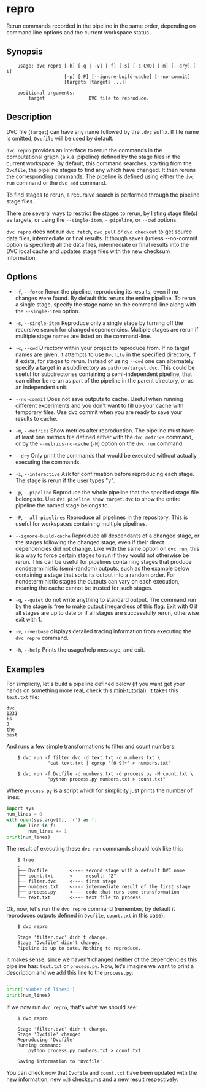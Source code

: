 # repro

Rerun commands recorded in the pipeline in the same order, 
depending on command line options and the current workspace status.

## Synopsis

```usage
    usage: dvc repro [-h] [-q | -v] [-f] [-s] [-c CWD] [-m] [--dry] [-i]
                     [-p] [-P] [--ignore-build-cache] [--no-commit]
                     [targets [targets ...]]

    positional arguments:
        target                DVC file to reproduce.

```


## Description

DVC file (`target`) can have any name followed by the `.dvc` suffix. If file
name is omitted, `Dvcfile` will be used by default.

`dvc repro` provides an interface to rerun the commands in the 
computational graph (a.k.a. pipeline) defined by the stage files 
in the current workspace.  By default, this command searches, 
starting from the `Dvcfile`, the pipeline stages to find any
which have changed.  It then reruns the corresponding commands.  The
pipeline is defined using either the `dvc run` command 
or the `dvc add` command.

To find stages to rerun, a recursive search is performed through
the pipeline stage files.

There are several ways to restrict the stages to rerun, by listing
stage file(s) as targets, or using the `--single-item`, `--pipeline`,
or `--cwd` options.

`dvc repro` does not run `dvc fetch`, `dvc pull` or `dvc checkout` to get source
data files, intermediate or final results.  It though saves (unless --no-commit 
option is specified) all the data files, intermediate or final results into the 
DVC local cache and updates stage files with the new checksum information.

## Options

* `-f`, `--force`  Rerun the pipeline, reproducing its results, even
 if no changes were found.  By default this reruns the entire pipeline.
 To rerun a single stage, specify the stage name on the command-line
 along with the `--single-item` option.

* `-s`, `--single-item`  Reproduce only a single stage by turning off the
 recursive search for changed dependencies. Multiple stages are rerun if
 multiple stage names are listed on the command-line.

* `-c`, `--cwd`  Directory within your project to reproduce from.  If no target
 names are given, it attempts to use `Dvcfile` in the specified directory, if it 
 exists, for stages to rerun.  Instead of using `--cwd` one can alternately 
 specify a target in a subdirectory as `path/to/target.dvc`.  This could be
 useful for subdirectories containing a semi-independent pipeline, that can
 either be rerun as part of the pipeline in the parent directory, or
 as an independent unit.

* `--no-commit` Does not save outputs to cache. Useful when running different
 experiments and you don't want to fill up your cache with temporary files. 
 Use dvc commit when you are ready to save your results to cache.

* `-m`, `--metrics`  Show metrics after reproduction.  The pipeline must
 have at least one metrics file defined either with the `dvc metrics` command,
 or by the `--metrics-no-cache` (`-M`) option on the `dvc run` command.

* `--dry`  Only print the commands that would be executed without
 actually executing the commands.

* `-i`, `--interactive`  Ask for confirmation before reproducing each stage.
 The stage is rerun if the user types "y".

* `-p`, `--pipeline`  Reproduce the whole pipeline that the specified stage
 file belongs to.  Use `dvc pipeline show target.dvc` to show the entire
 pipeline the named stage belongs to.

* `-P`, `--all-pipelines` Reproduce all pipelines in the repository.  This
 is useful for workspaces containing multiple pipelines.

* `--ignore-build-cache`  Reproduce all descendants of a changed stage, or 
 the stages following the changed stage, even if their direct dependencies
 did not change.  Like with the same option on `dvc run`, this is a way to
 force certain stages to run if they would not otherwise be rerun.  This
 can be useful for pipelines containing stages that produce nondeterministic
 (semi-random) outputs, such as the example below containing a stage that
 sorts its output into a random order.  For nondeterministic stages 
 the outputs can vary on each execution, meaning the cache cannot
 be trusted for such stages.

* `-q`, `--quiet` do not write anything to standard output.  The command
  run by the stage is free to make output irregardless of this flag.
  Exit with 0 if all stages are up to date or if all stages
  are successfully rerun, otherwise exit with 1. 

* `-v`, `--verbose` displays detailed tracing information from executing the
  `dvc repro` command.

* `-h`, `--help` Prints the usage/help message, and exit.

## Examples

For simplicity, let's build a pipeline defined below (if you want get your hands
on something more real, check this
[mini-tutorial](/doc/get-started/example-pipeline)). It takes this `text.txt`
file:

```
dvc
1231
is
3
the
best
```

And runs a few simple transformations to filter and count numbers:

```dvc
    $ dvc run -f filter.dvc -d text.txt -o numbers.txt \
               "cat text.txt | egrep '[0-9]+' > numbers.txt"

    $ dvc run -f Dvcfile -d numbers.txt -d process.py -M count.txt \
               "python process.py numbers.txt > count.txt"
```

Where `process.py` is a script which for simplicity just prints the number of
lines:

```python
import sys
num_lines = 0
with open(sys.argv[1], 'r') as f:
    for line in f:
        num_lines += 1
print(num_lines)
```

The result of executing these `dvc run` commands should look like this:

```dvc
    $ tree
    .
    ├── Dvcfile        <---- second stage with a default DVC name
    ├── count.txt      <---- result: "2"
    ├── filter.dvc     <---- first stage
    ├── numbers.txt    <---- intermediate result of the first stage
    ├── process.py     <---- code that runs some transformation
    └── text.txt       <---- text file to process
```

Ok, now, let's run the `dvc repro` command (remember, by default it reproduces
outputs defined in `Dvcfile`, `count.txt` in this case):

```dvc
    $ dvc repro

    Stage 'filter.dvc' didn't change.
    Stage 'Dvcfile' didn't change.
    Pipeline is up to date. Nothing to reproduce.
```

It makes sense, since we haven't changed neither of the dependencies this
pipeline has: `text.txt` or `process.py`. Now, let's imagine we want to print a
description and we add this line to the `process.py`:

```python
...
print('Number of lines:')
print(num_lines)
```

If we now run `dvc repro`, that's what we should see:

```dvc
    $ dvc repro

    Stage 'filter.dvc' didn't change.
    Stage 'Dvcfile' changed.
    Reproducing 'Dvcfile'
    Running command:
	    python process.py numbers.txt > count.txt

    Saving information to 'Dvcfile'.
```

You can check now that `Dvcfile` and `count.txt` have been updated with the new
information, new `md5` checksums and a new result respectively.